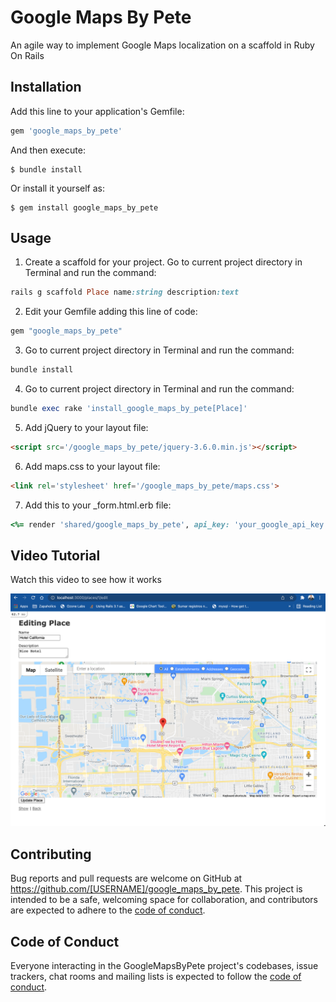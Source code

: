 # Google Maps By Pete

An agile way to implement Google Maps localization on a scaffold in Ruby On Rails
## Installation

Add this line to your application's Gemfile:

```ruby
gem 'google_maps_by_pete'
```

And then execute:

    $ bundle install

Or install it yourself as:

    $ gem install google_maps_by_pete

## Usage

1. Create a scaffold for your project. Go to current project directory in Terminal and run the command: 
```ruby
rails g scaffold Place name:string description:text
```
2. Edit your Gemfile adding this line of code: 
```ruby
gem "google_maps_by_pete"
```
3. Go to current project directory in Terminal and run the command: 
```ruby
bundle install
```
4. Go to current project directory in Terminal and run the command: 
```ruby
bundle exec rake 'install_google_maps_by_pete[Place]'
```
5. Add jQuery to your layout file: 
```html
<script src='/google_maps_by_pete/jquery-3.6.0.min.js'></script>
```
6. Add maps.css to your layout file: 
```html
<link rel='stylesheet' href='/google_maps_by_pete/maps.css'>
```
7. Add this to your _form.html.erb file: 
```ruby
<%= render 'shared/google_maps_by_pete', api_key: 'your_google_api_key',  height: '500px', center_map_on: {lat: 25.761681, lng: -80.191788}, model: model_object%>
```

## Video Tutorial

Watch this video to see how it works

[![IMAGE ALT TEXT HERE](https://raw.githubusercontent.com/peterconsuegra/google_maps_by_pete/master/templates/MapsByPete.png)](https://www.youtube.com/watch?v=YCp1Yv2A4Dc)



## Contributing

Bug reports and pull requests are welcome on GitHub at https://github.com/[USERNAME]/google_maps_by_pete. This project is intended to be a safe, welcoming space for collaboration, and contributors are expected to adhere to the [code of conduct](https://github.com/[USERNAME]/google_maps_by_pete/blob/master/CODE_OF_CONDUCT.md).

## Code of Conduct

Everyone interacting in the GoogleMapsByPete project's codebases, issue trackers, chat rooms and mailing lists is expected to follow the [code of conduct](https://github.com/[USERNAME]/google_maps_by_pete/blob/master/CODE_OF_CONDUCT.md).

